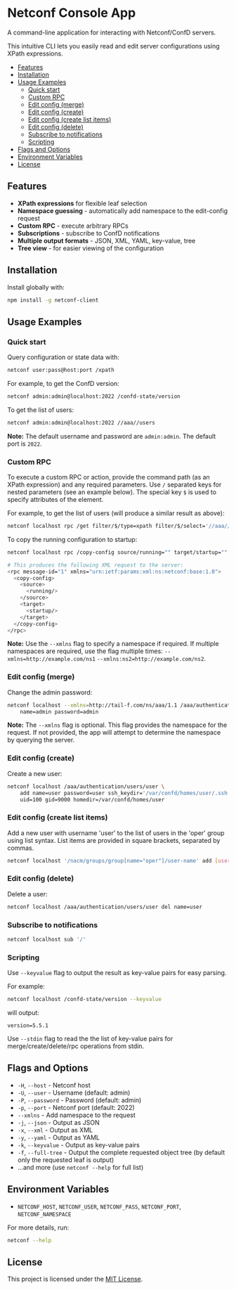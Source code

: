 
# Netconf Console App

A command-line application for interacting with Netconf/ConfD servers.

This intuitive CLI lets you easily read and edit server configurations using XPath expressions.

- [Features](#features)
- [Installation](#installation)
- [Usage Examples](#usage-examples)
  - [Quick start](#quick-start)
  - [Custom RPC](#custom-rpc)
  - [Edit config (merge)](#edit-config-merge)
  - [Edit config (create)](#edit-config-create)
  - [Edit config (create list items)](#edit-config-create-list-items)
  - [Edit config (delete)](#edit-config-delete)
  - [Subscribe to notifications](#subscribe-to-notifications)
  - [Scripting](#scripting)
- [Flags and Options](#flags-and-options)
- [Environment Variables](#environment-variables)
- [License](#license)

## Features

- **XPath expressions** for flexible leaf selection
- **Namespace guessing** - automatically add namespace to the edit-config request
- **Custom RPC** - execute arbitrary RPCs
- **Subscriptions** - subscribe to ConfD notifications
- **Multiple output formats** - JSON, XML, YAML, key-value, tree
- **Tree view** - for easier viewing of the configuration

## Installation

Install globally with:
```sh
npm install -g netconf-client
```

## Usage Examples

### Quick start

Query configuration or state data with:

```sh
netconf user:pass@host:port /xpath
```
For example, to get the ConfD version:
```sh
netconf admin:admin@localhost:2022 /confd-state/version
```

To get the list of users:
```sh
netconf admin:admin@localhost:2022 //aaa//users
```

**Note:** The default username and password are `admin:admin`. The default port is `2022`.


### Custom RPC

To execute a custom RPC or action, provide the command path (as an XPath expression) and any required parameters. 
Use `/` separated keys for nested parameters (see an example below). The special key `$` is used to specify attributes
of the element.

For example, to get the list of users (will produce a similar result as above):

```sh
netconf localhost rpc /get filter/$/type=xpath filter/$/select='//aaa//users'
```

To copy the running configuration to startup:
```sh
netconf localhost rpc /copy-config source/running="" target/startup=""

# This produces the following XML request to the server:
<rpc message-id="1" xmlns="urn:ietf:params:xml:ns:netconf:base:1.0">
  <copy-config>
    <source>
      <running/>
    </source>
    <target>
      <startup/>
    </target>
  </copy-config>
</rpc>
```

**Note:** Use the `--xmlns` flag to specify a namespace if required. If multiple namespaces are required, use the flag
multiple times: `--xmlns=http://example.com/ns1` `--xmlns:ns2=http://example.com/ns2`.


### Edit config (merge)

Change the admin password:
```sh
netconf localhost --xmlns=http://tail-f.com/ns/aaa/1.1 /aaa/authentication/users/user \
    name=admin password=admin
```

**Note:** The `--xmlns` flag is optional. This flag provides the namespace for the request. If not provided, the app
will attempt to determine the namespace by querying the server.

### Edit config (create)

Create a new user:

```sh
netconf localhost /aaa/authentication/users/user \
    add name=user password=user ssh_keydir='/var/confd/homes/user/.ssh' \
    uid=100 gid=9000 homedir=/var/confd/homes/user
```

### Edit config (create list items)

Add a new user with username 'user' to the list of users in the 'oper' group using list syntax. List items are provided
in square brackets, separated by commas.
```sh
netconf localhost '/nacm/groups/group[name="oper"]/user-name' add [user] 
```

### Edit config (delete)

Delete a user:
```sh
netconf localhost /aaa/authentication/users/user del name=user
```

### Subscribe to notifications
```sh
netconf localhost sub '/'
```

### Scripting

Use `--keyvalue` flag to output the result as key-value pairs for easy parsing.

For example:
```sh
netconf localhost /confd-state/version --keyvalue
```

will output:
```
version=5.5.1
```

Use `--stdin` flag to read the the list of key-value pairs for merge/create/delete/rpc operations from stdin.



## Flags and Options

- `-H`, `--host`            - Netconf host
- `-U`, `--user`            - Username (default: admin)
- `-P`, `--password`        - Password (default: admin)
- `-p`, `--port`            - Netconf port (default: 2022)
- `--xmlns`                 - Add namespace to the request
- `-j`, `--json`            - Output as JSON
- `-x`, `--xml`             - Output as XML
- `-y`, `--yaml`            - Output as YAML
- `-k`, `--keyvalue`        - Output as key-value pairs
- `-f`, `--full-tree`       - Output the complete requested object tree (by default only the requested leaf is output)
- ...and more (use `netconf --help` for full list)

## Environment Variables

- `NETCONF_HOST`, `NETCONF_USER`, `NETCONF_PASS`, `NETCONF_PORT`, `NETCONF_NAMESPACE`

For more details, run:
```sh
netconf --help
```

## License

This project is licensed under the [MIT License](LICENSE).
